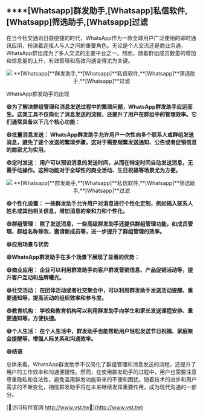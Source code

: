 ## ****[Whatsapp]**群发助手,**[Whatsapp]**私信软件,**[Whatsapp]**筛选助手,**[Whatsapp]**过滤**

在当今社交通讯日益便捷的时代，WhatsApp作为一款全球用户广泛使用的即时通讯应用，扮演着连接人与人之间的重要角色。无论是个人交流还是商业沟通，WhatsApp群组成为了多人交流的主要平台之一。然而，随着群组成员数量的增加和信息量的上升，有效管理和高效沟通变得尤为关键。

 <center><img src="https://vst.tw/MP4/tuiguang/png/0.png" alt="**[Whatsapp]**群发助手,**[Whatsapp]**私信软件,**[Whatsapp]**筛选助手,**[Whatsapp]**过滤"></center>

WhatsApp群发助手的出现

**😄为了解决群组管理和消息发送过程中的繁琐问题，WhatsApp群发助手应运而生。这类工具不仅简化了消息发送的流程，还提升了用户在群组中的管理效率。它们通常具备以下几个核心功能：**

**😄批量消息发送： WhatsApp群发助手允许用户一次性向多个联系人或群组发送消息，避免了逐个发送的繁琐步骤。这对于需要频繁发送通知、公告或者促销信息的商家尤为实用。**

**😄定时发送： 用户可以预设消息的发送时间，从而在特定时间自动发送消息，无需手动操作。这种功能对于全球性的商业活动、生日祝福等场景尤为方便。**

 <center><img src="https://vst.tw/MP4/tuiguang/png/0.png" alt="**[Whatsapp]**群发助手,**[Whatsapp]**私信软件,**[Whatsapp]**筛选助手,**[Whatsapp]**过滤"></center>

**😄个性化设置： 一些群发助手允许用户对消息进行个性化定制，例如插入联系人姓名或其他相关信息，增加消息的亲和力和个性化。**

**😄群组管理： 除了发送消息，一些高级群发助手还提供群组管理功能，如成员管理、群组名称修改、邀请新成员等，进一步提升了群组管理的效率。**

**😄应用场景与优势**

**😄WhatsApp群发助手在多个场景下展现了显著的优势：**

**😄商业应用： 企业可以利用群发助手向客户群发营销信息、产品促销活动等，提升客户互动和品牌曝光。**

**😄社交活动： 在团体活动或者社交聚会中，可以利用群发助手发送活动提醒、重要通知等，提高活动的组织效率和参与度。**

**😄教育机构： 学校和教育机构可以利用群发助手向学生和家长发送课程安排、重要通知等，方便快捷。**

**😄个人生活： 在个人生活中，群发助手也能帮助用户轻松发送节日祝福、家庭聚会提醒等，增强人际关系和沟通效率。**

**😄结语**

总体来看，WhatsApp群发助手不仅简化了群组管理和消息发送的流程，还提升了用户的工作效率和沟通便捷性。然而，在使用群发助手的过程中，用户也需要注意尊重隐私和合法性，避免滥用群发功能带来的不便和困扰。随着技术的进步和用户需求的不断变化，相信群发助手将在未来继续发挥重要作用，成为现代沟通的一部分。


[👻访问软件官网 http://www.vst.tw👻](http://www.vst.tw)
